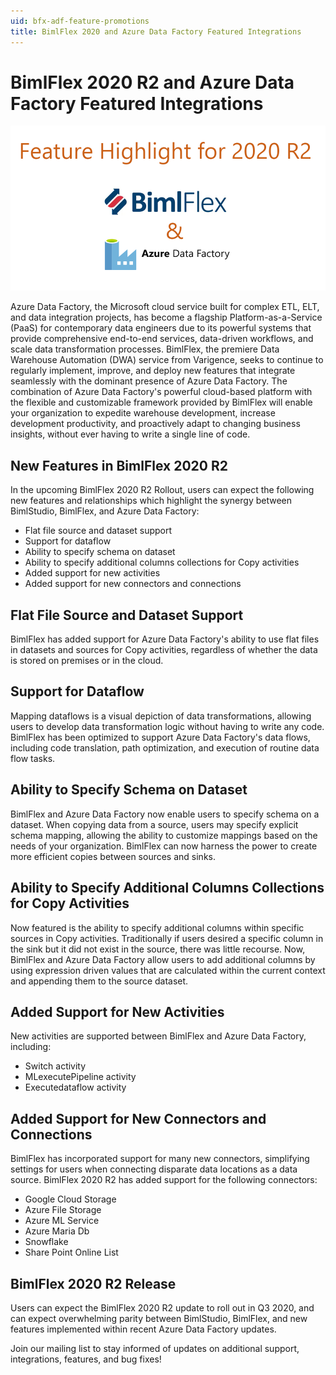 ```yaml
---
uid: bfx-adf-feature-promotions
title: BimlFlex 2020 and Azure Data Factory Featured Integrations 
---
```


# BimlFlex 2020 R2 and Azure Data Factory Featured Integrations

![BimlFlex 2020 & Azure Data Factory Featured Integrations](images\bfx-adf-featured-2020.png "BimlFlex 2020 & Azure Data Factory Featured Integrations")

Azure Data Factory, the Microsoft cloud service built for complex ETL, ELT, and data integration projects, has become a flagship Platform-as-a-Service (PaaS) for contemporary data engineers due to its powerful systems that provide comprehensive end-to-end services, data-driven workflows, and scale data transformation processes. BimlFlex, the premiere Data Warehouse Automation (DWA) service from Varigence, seeks to continue to regularly implement, improve, and deploy new features that integrate seamlessly with the dominant presence of Azure Data Factory. The combination of Azure Data Factory's powerful cloud-based platform with the flexible and customizable framework provided by BimlFlex will enable your organization to expedite warehouse development, increase development productivity, and proactively adapt to changing business insights, without ever having to write a single line of code.

## New Features in BimlFlex 2020 R2

In the upcoming BimlFlex 2020 R2 Rollout, users can expect the following new features and relationships which highlight the synergy between BimlStudio, BimlFlex, and Azure Data Factory:

* Flat file source and dataset support
* Support for dataflow
* Ability to specify schema on dataset
* Ability to specify additional columns collections for Copy activities
* Added support for new activities
* Added support for new connectors and connections

## Flat File Source and Dataset Support

BimlFlex has added support for Azure Data Factory's ability to use flat files in datasets and sources for Copy activities, regardless of whether the data is stored on premises or in the cloud.

## Support for Dataflow

Mapping dataflows is a visual depiction of data transformations, allowing users to develop data transformation logic without having to write any code. BimlFlex has been optimized to support Azure Data Factory's data flows, including code translation, path optimization, and execution of routine data flow tasks.

## Ability to Specify Schema on Dataset

BimlFlex and Azure Data Factory now enable users to specify schema on a dataset. When copying data from a source, users may specify explicit schema mapping, allowing the ability to customize mappings based on the needs of your organization. BimlFlex can now harness the power to create more efficient copies between sources and sinks.

## Ability to Specify Additional Columns Collections for Copy Activities

Now featured is the ability to specify additional columns within specific sources in Copy activities.
Traditionally if users desired a specific column in the sink but it did not exist in the source, there was little recourse. Now, BimlFlex and Azure Data Factory allow users to add additional columns by using expression driven values that are calculated within the current context and appending them to the source dataset.

## Added Support for New Activities

New activities are supported between BimlFlex and Azure Data Factory, including:

* Switch activity
* MLexecutePipeline activity
* Executedataflow activity

## Added Support for New Connectors and Connections

BimlFlex has incorporated support for many new connectors, simplifying settings for users when connecting disparate data locations as a data source. BimlFlex 2020 R2 has added support for the following connectors:

* Google Cloud Storage
* Azure File Storage
* Azure ML Service
* Azure Maria Db
* Snowflake
* Share Point Online List

## BimlFlex 2020 R2 Release

Users can expect the BimlFlex 2020 R2 update to roll out in Q3 2020, and can expect overwhelming parity between BimlStudio, BimlFlex, and new features implemented within recent Azure Data Factory updates.

Join our mailing list to stay informed of updates on additional support, integrations, features, and bug fixes!
